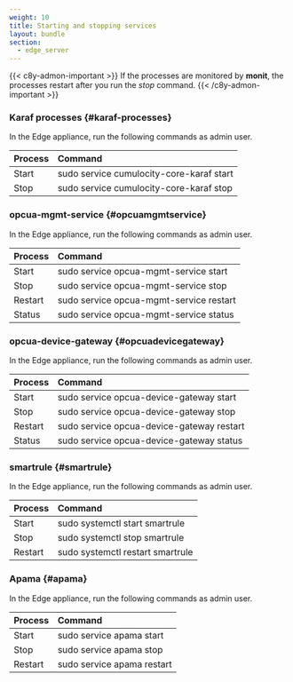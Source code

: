 ```yaml
---
weight: 10
title: Starting and stopping services
layout: bundle
section:
  - edge_server
---
```


{{< c8y-admon-important >}}
If the processes are monitored by **monit**, the processes restart after you run the *stop* command.
{{< /c8y-admon-important >}}

### Karaf processes {#karaf-processes}

In the Edge appliance, run the following commands as admin user.

|Process|Command|
|:---|:---
|Start|sudo service cumulocity-core-karaf start
|Stop|sudo service cumulocity-core-karaf stop


### opcua-mgmt-service {#opcuamgmtservice}

In the Edge appliance, run the following commands as admin user.

|Process|Command|
|:---|:---
|Start|sudo service opcua-mgmt-service start
|Stop|sudo service opcua-mgmt-service stop
|Restart|sudo service opcua-mgmt-service restart
|Status|sudo service opcua-mgmt-service status

### opcua-device-gateway {#opcuadevicegateway}

In the Edge appliance, run the following commands as admin user.

|Process|Command|
|:---|:---
|Start|sudo service opcua-device-gateway start
|Stop|sudo service opcua-device-gateway stop
|Restart|sudo service opcua-device-gateway restart
|Status|sudo service opcua-device-gateway status

### smartrule {#smartrule}

In the Edge appliance, run the following commands as admin user.

|Process|Command|
|:---|:---
|Start|sudo systemctl start smartrule
|Stop|sudo systemctl stop smartrule
|Restart|sudo systemctl restart smartrule

### Apama {#apama}

In the Edge appliance, run the following commands as admin user.

|Process|Command|
|:---|:---
|Start|sudo service apama start
|Stop|sudo service apama stop
|Restart|sudo service apama restart  
